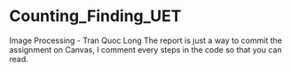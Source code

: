 # Counting_Finding_UET
Image Processing - Tran Quoc Long
The report is just a way to commit the assignment on Canvas, I comment every steps in the code so that you can read.
